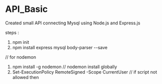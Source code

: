 # API_Basic
Created small API connecting Mysql using Node.js and Express.js


steps :

1. npm init
2. npm install express mysql body-parser --save

// for nodemon
1. npm install -g nodemon                               // nodemon install globally
2. Set-ExecutionPolicy RemoteSigned -Scope CurrentUser  // if script not allowed then
